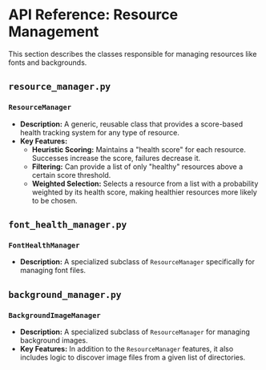 # API Reference: Resource Management

This section describes the classes responsible for managing resources like fonts and backgrounds.

## `resource_manager.py`

### `ResourceManager`
- **Description:** A generic, reusable class that provides a score-based health tracking system for any type of resource.
- **Key Features:**
    - **Heuristic Scoring:** Maintains a "health score" for each resource. Successes increase the score, failures decrease it.
    - **Filtering:** Can provide a list of only "healthy" resources above a certain score threshold.
    - **Weighted Selection:** Selects a resource from a list with a probability weighted by its health score, making healthier resources more likely to be chosen.

## `font_health_manager.py`

### `FontHealthManager`
- **Description:** A specialized subclass of `ResourceManager` specifically for managing font files.

## `background_manager.py`

### `BackgroundImageManager`
- **Description:** A specialized subclass of `ResourceManager` for managing background images.
- **Key Features:** In addition to the `ResourceManager` features, it also includes logic to discover image files from a given list of directories.
